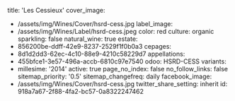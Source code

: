 title: 'Les Cessieux'
cover_image:
  - /assets/img/Wines/Cover/hsrd-cess.jpg
label_image:
  - /assets/img/Wines/Label/hsrd-cess.jpeg
color: red
culture: organic
sparkling: false
natural_wine: true
estate:
  - 856200be-ddff-42e9-8237-2529f1f0b0a3
cepages:
  - 8d1d2dd3-62ec-4c10-88e9-4210c58229d7
appellations:
  - 455bfce1-3e57-496a-accb-6810c97e7540
odoo: HSRD-CESS
variants:
  -
    millesime: '2014'
    active: true
page_no_index: false
no_follow_links: false
sitemap_priority: '0.5'
sitemap_changefreq: daily
facebook_image:
  - /assets/img/Wines/Cover/hsrd-cess.jpg
twitter_share_setting: inherit
id: 918a7a67-2f88-4fa2-bc57-0a8322247462
